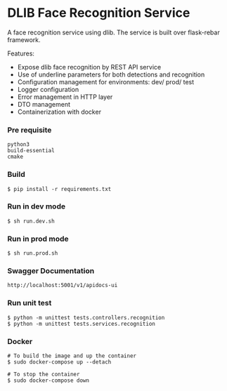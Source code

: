# DLIB Face Recognition Service 
A face recognition service using dlib. The service is built over flask-rebar framework.

Features:
*   Expose dlib face recognition by REST API service
*   Use of underline parameters for both detections and recognition
*   Configuration management for environments: dev/ prod/ test
*   Logger configuration
*   Error management in HTTP layer
*   DTO management
*   Containerization with docker 

### Pre requisite

    python3
    build-essential 
    cmake

### Build

    $ pip install -r requirements.txt
    
### Run in dev mode

    $ sh run.dev.sh
    
### Run in prod mode

    $ sh run.prod.sh
    
### Swagger Documentation
    
    http://localhost:5001/v1/apidocs-ui
    
### Run unit test

    $ python -m unittest tests.controllers.recognition
    $ python -m unittest tests.services.recognition
    
### Docker

    # To build the image and up the container
    $ sudo docker-compose up --detach
    
    # To stop the container
    $ sudo docker-compose down